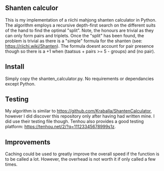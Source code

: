 ## Shanten calculor
This is my implementation of a riichi mahjong shanten calculator in Python. The algorithm employs a recursive depth-first search on the different suits of the hand to find the optimal "split". Note, the honours are trivial as they can only form pairs and triplets.
Once the "split" has been found, the problem is trivial as there is a "simple" formula for the shanten (see: https://riichi.wiki/Shanten).
The formula doesnt account for pair presence though so there is a +1 when (taatsus + pairs >= 5 - groups) and (no pair).

## Install
Simply copy the shanten_calculator.py. No requirements or dependancies except Python.


## Testing
My algorithm is similar to https://github.com/Kraballa/ShantenCalculator, however I did discover this repository only after having had written mine. I did use their testing file though.
Tenhou also provides a good testing platform: https://tenhou.net/2/?q=11123345678999s1z.

## Improvements
Caching could be used to greatly improve the overall speed if the function is to be called a lot. However, the overhead is not worth it if only called a few times.

